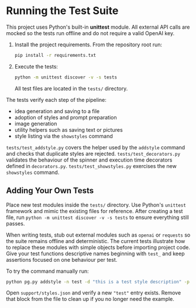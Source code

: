 # Running the Test Suite

This project uses Python's built-in **unittest** module. All external API calls
are mocked so the tests run offline and do not require a valid OpenAI key.

1. Install the project requirements. From the repository root run:
   ```bash
   pip install -r requirements.txt
   ```
2. Execute the tests:
   ```bash
   python -m unittest discover -v -s tests
   ```
   All test files are located in the `tests/` directory.

The tests verify each step of the pipeline:

- idea generation and saving to a file
- adoption of styles and prompt preparation
- image generation
- utility helpers such as saving text or pictures
- style listing via the ``showstyles`` command

`tests/test_addstyle.py` covers the helper used by the `addstyle` command and
checks that duplicate styles are rejected. `tests/test_decorators.py` validates
the behaviour of the spinner and execution time decorators defined in
`decorators.py`. `tests/test_showstyles.py` exercises the new ``showstyles``
command.

## Adding Your Own Tests

Place new test modules inside the ``tests/`` directory. Use Python's ``unittest``
framework and mimic the existing files for reference. After creating a test
file, run ``python -m unittest discover -v -s tests`` to ensure everything still
passes.

When writing tests, stub out external modules such as ``openai`` or ``requests``
so the suite remains offline and deterministic. The current tests illustrate how
to replace these modules with simple objects before importing project code.
Give your test functions descriptive names beginning with ``test_`` and keep
assertions focused on one behaviour per test.

To try the command manually run:

```bash
python pg.py addstyle -n test -d "this is a test style description" -p "orange, blue"
```

Open `support/styles.json` and verify a new `"test"` entry exists. Remove that
block from the file to clean up if you no longer need the example.

